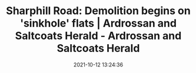 ---
"title": "Sharphill Road: Demolition begins on 'sinkhole' flats | Ardrossan and Saltcoats Herald - Ardrossan and Saltcoats Herald"
"date": "2021-10-12 13:24:36"
"feed_name": "GOOGLENEWSMINING"
"feed_website": "https://news.google.com/search?q=mining%2Bincident&hl=en-US&gl=US&ceid=US:en"
"feed_rss": "https://news.google.com/rss/search?q=mining%2Bincident&hl=en-US&gl=US&ceid=US:en"
"link": "https://www.ardrossanherald.com/news/19641625.sharphill-road-demolition-begins-sinkhole-flats/"
"source": "{'href': 'https://www.ardrossanherald.com', 'title': 'Ardrossan and Saltcoats Herald'}"
"file": "_posts/2021-1-1-b3954db81af34fd4c5bfa386322fbcfd7e50d6d5.md"
"accident": "1"
"drilling": "0"
"dead": "0"
"injured": "0"
"arrested": "0"
"place": "unknown place"
"where": "unknown site"
"causes": "unknown"
"place_uri": "unknown place"
---